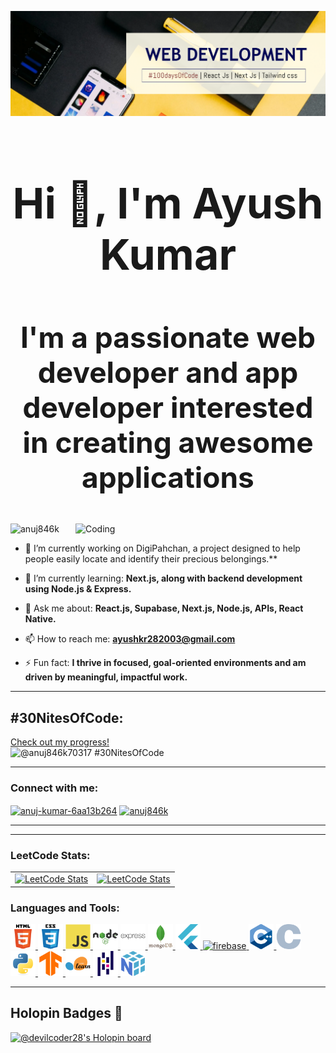 ![Header](./headerX.png)

<h1 align="center" style="font-size: 68px;">Hi 👋, I'm Ayush Kumar</h1>
<h3 align="center" style="font-size: 46px;">I'm a passionate web developer and app developer interested in creating awesome applications</h3>

<img alt="Coding" align="right" width="400" src="./coding.gif"/>

<p align="left">
  <img src="https://komarev.com/ghpvc/?username=anuj846k&label=Profile%20views&color=0e75b6&style=flat" alt="anuj846k" />
</p>



- 🔭 I’m currently working on DigiPahchan, a project designed to help people easily locate and identify their precious belongings.**

- 🌱 I’m currently learning: **Next.js, along with backend development using Node.js & Express.**

- 💬 Ask me about: **React.js, Supabase, Next.js, Node.js, APIs, React Native.**

- 📫 How to reach me: **ayushkr282003@gmail.com**

- ⚡ Fun fact: **I thrive in focused, goal-oriented environments and am driven by meaningful, impactful work.**

---

## #30NitesOfCode:
[Check out my progress!](https://www.codedex.io/@anuj846k70317/30-nites-of-code)  
![@anuj846k70317 #30NitesOfCode](https://www.codedex.io/api/petStatus?user=anuj846k70317)

---

<h3 align="left">Connect with me:</h3>
<p align="left">

<a href="https://www.linkedin.com/in/ayush-kumar-773412299/" target="blank"><img align="center" src="https://raw.githubusercontent.com/rahuldkjain/github-profile-readme-generator/master/src/images/icons/Social/linked-in-alt.svg" alt="anuj-kumar-6aa13b264" height="30" width="40" /></a>
<a href="https://www.instagram.com/" target="blank"><img align="center" src="https://raw.githubusercontent.com/rahuldkjain/github-profile-readme-generator/master/src/images/icons/Social/instagram.svg" alt="anuj846k" height="30" width="40" /></a>
</p>

---

---

<h3 align="left">LeetCode Stats:</h3>

<table>
  <tr>
    <td>
      <a href="https://leetcode.com/u/ayushkr282003/" target="_blank">
        <img src="https://leetcard.jacoblin.cool/ayushkr282003?theme=dark&font=Karma&ext=heatmap" alt="LeetCode Stats" />
      </a>
    </td>
    <td>
      <a href="https://leetcode.com/u/Ayushkr926/" target="_blank">
        <img src="https://leetcard.jacoblin.cool/Ayushkr926?theme=dark&font=Karma&ext=heatmap" alt="LeetCode Stats" />
      </a>
    </td>
  </tr>
</table>



<h3 align="left">Languages and Tools:</h3>
<p align="left"> 
  <a href="https://www.w3.org/html/" target="_blank" rel="noreferrer"> 
    <img src="https://raw.githubusercontent.com/devicons/devicon/master/icons/html5/html5-original-wordmark.svg" alt="html5" width="40" height="40"/> 
  </a> 
  <a href="https://www.w3.org/Style/CSS/" target="_blank" rel="noreferrer"> 
    <img src="https://raw.githubusercontent.com/devicons/devicon/master/icons/css3/css3-original-wordmark.svg" alt="css3" width="40" height="40"/> 
  </a> 
  <a href="https://developer.mozilla.org/en-US/docs/Web/JavaScript" target="_blank" rel="noreferrer"> 
    <img src="https://raw.githubusercontent.com/devicons/devicon/master/icons/javascript/javascript-original.svg" alt="javascript" width="40" height="40"/> 
  </a> 
  <a href="https://nodejs.org" target="_blank" rel="noreferrer"> 
    <img src="https://raw.githubusercontent.com/devicons/devicon/master/icons/nodejs/nodejs-original-wordmark.svg" alt="nodejs" width="40" height="40"/> 
  </a> 
  <a href="https://expressjs.com" target="_blank" rel="noreferrer"> 
    <img src="https://raw.githubusercontent.com/devicons/devicon/master/icons/express/express-original-wordmark.svg" alt="express" width="40" height="40"/> 
  </a> 
  <a href="https://www.mongodb.com/" target="_blank" rel="noreferrer"> 
    <img src="https://raw.githubusercontent.com/devicons/devicon/master/icons/mongodb/mongodb-original-wordmark.svg" alt="mongodb" width="40" height="40"/> 
  </a> 
  <a href="https://flutter.dev" target="_blank" rel="noreferrer"> 
    <img src="https://raw.githubusercontent.com/devicons/devicon/master/icons/flutter/flutter-original.svg" alt="flutter" width="40" height="40"/> 
  </a> 
  <a href="https://firebase.google.com/" target="_blank" rel="noreferrer"> 
    <img src="https://www.vectorlogo.zone/logos/firebase/firebase-icon.svg" alt="firebase" width="40" height="40"/> 
  </a> 
  <a href="https://www.cplusplus.com/" target="_blank" rel="noreferrer"> 
    <img src="https://raw.githubusercontent.com/devicons/devicon/master/icons/cplusplus/cplusplus-original.svg" alt="cplusplus" width="40" height="40"/> 
  </a> 
  <a href="https://en.cppreference.com/w/c" target="_blank" rel="noreferrer"> 
    <img src="https://raw.githubusercontent.com/devicons/devicon/master/icons/c/c-original.svg" alt="c" width="40" height="40"/> 
  </a> 
  <a href="https://www.python.org/" target="_blank" rel="noreferrer"> 
    <img src="https://raw.githubusercontent.com/devicons/devicon/master/icons/python/python-original.svg" alt="python" width="40" height="40"/> 
  </a> 
  <a href="https://www.tensorflow.org/" target="_blank" rel="noreferrer"> 
    <img src="https://raw.githubusercontent.com/devicons/devicon/master/icons/tensorflow/tensorflow-original.svg" alt="tensorflow" width="40" height="40"/> 
  </a> 
  <a href="https://scikit-learn.org/" target="_blank" rel="noreferrer"> 
    <img src="https://raw.githubusercontent.com/devicons/devicon/master/icons/scikitlearn/scikitlearn-original.svg" alt="ml" width="40" height="40"/> 
  </a> 
  <a href="https://pandas.pydata.org/" target="_blank" rel="noreferrer"> 
    <img src="https://raw.githubusercontent.com/devicons/devicon/master/icons/pandas/pandas-original.svg" alt="pandas" width="40" height="40"/> 
  </a> 
  <a href="https://numpy.org/" target="_blank" rel="noreferrer"> 
    <img src="https://raw.githubusercontent.com/devicons/devicon/master/icons/numpy/numpy-original.svg" alt="numpy" width="40" height="40"/> 
  </a> 
</p>


---
## Holopin Badges 👀  

[![@devilcoder28's Holopin board](https://holopin.me/devilcoder28)](https://holopin.io/@devilcoder28)

